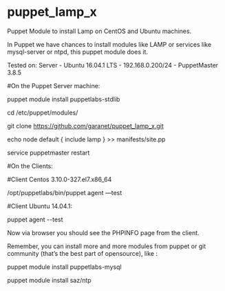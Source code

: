 # puppet_lamp_x
Puppet Module to install Lamp on CentOS and Ubuntu machines.

In Puppet we have chances to install modules like LAMP or services like mysql-server or ntpd, this puppet module does it.

Tested on:
Server - Ubuntu 16.04.1 LTS - 192.168.0.200/24 - PuppetMaster 3.8.5

#On the Puppet Server machine:

puppet module install puppetlabs-stdlib

cd /etc/puppet/modules/

git clone https://github.com/garanet/puppet_lamp_x.git

echo node default { include lamp } >> manifests/site.pp

service puppetmaster restart

#On the Clients:

#Client Centos 3.10.0-327.el7.x86_64

/opt/puppetlabs/bin/puppet agent —test

#Client Ubuntu 14.04.1:

puppet agent --test

Now via browser you should see the PHPINFO page from the client.

Remember, you can install more and more modules from puppet or git community (that’s the best part of opensource), like :

puppet module install puppetlabs-mysql

puppet module install saz/ntp
